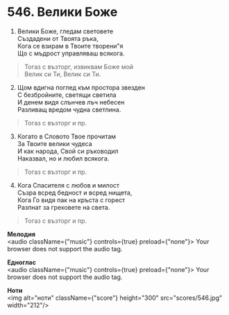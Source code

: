 # 546. Велики Боже  

1. Велики Боже, гледам световете  
Създадени от Твоята ръка,  
Кога се взирам в Твоите творени"я  
Що с мъдрост управляваш всякога.  

> Тогаз с възторг, извиквам Боже мой  
> Велик си Ти, Велик си Ти.  

2. Щом вдигна поглед към простора звезден  
С безбройните, светящи светила  
И денем видя слънчев лъч небесен  
Разливащ вредом чудна светлина.  

> Тогаз с възторг и пр.  

3. Когато в Словото Твое прочитам  
За Твоите велики чудеса  
И как народа, Свой си ръководил  
Наказвал, но и любил всякога.  

> Тогаз с възторг и пр.  

4. Кога Спасителя с любов и милост  
Съзра всред бедност и всред нищета,  
Кога Го видя пак на кръста с горест  
Разпнат за греховете на света.  

> Тогаз с възторг и пр.  

__Мелодия__  
<audio className={"music"} controls={true} preload={"none"}><source src="mp3/546.mp3" type="audio/mpeg"/>
Your browser does not support the audio tag.
</audio>  

__Едноглас__  
<audio className={"music"} controls={true} preload={"none"}><source src="transp/546.mp3" type="audio/mpeg"/>
Your browser does not support the audio tag.
</audio>  

__Ноти__  
<img alt="ноти" className={"score"} height="300" src="scores/546.jpg" width="212"/>
